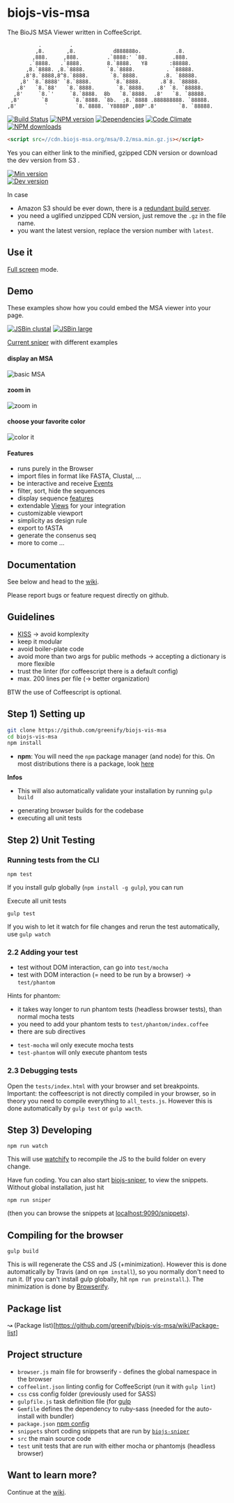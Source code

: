 biojs-vis-msa
==========

The BioJS MSA Viewer written in CoffeeScript. 

```
          .         .                                              
         ,8.       ,8.            d888888o.           .8.          
        ,888.     ,888.         .`8888:' `88.        .888.         
       .`8888.   .`8888.        8.`8888.   Y8       :88888.        
      ,8.`8888. ,8.`8888.       `8.`8888.          . `88888.       
     ,8'8.`8888,8^8.`8888.       `8.`8888.        .8. `88888.      
    ,8' `8.`8888' `8.`8888.       `8.`8888.      .8`8. `88888.     
   ,8'   `8.`88'   `8.`8888.       `8.`8888.    .8' `8. `88888.    
  ,8'     `8.`'     `8.`8888.  8b   `8.`8888.  .8'   `8. `88888.   
 ,8'       `8        `8.`8888. `8b.  ;8.`8888 .888888888. `88888.  
,8'         `         `8.`8888. `Y8888P ,88P'.8'       `8. `88888.
```

[![Build Status](https://travis-ci.org/greenify/biojs-vis-msa.svg?branch=master)](https://travis-ci.org/greenify/biojs-vis-msa)
[![NPM version](http://img.shields.io/npm/v/biojs-vis-msa.svg)](https://www.npmjs.org/package/biojs-vis-msa)
[![Dependencies](https://david-dm.org/greenify/biojs-vis-msa.png)](https://david-dm.org/greenify/biojs-vis-msa)
[![Code Climate](https://codeclimate.com/github/greenify/biojs-vis-msa/badges/gpa.svg)](https://codeclimate.com/github/greenify/biojs-vis-msa)
[![NPM downloads](http://img.shields.io/npm/dm/biojs-vis-msa.svg)](https://www.npmjs.org/package/biojs-vis-msa)


```html
<script src=//cdn.biojs-msa.org/msa/0.2/msa.min.gz.js></script>
```

Yes you can either link to the minified, gzipped CDN version or download the dev version from S3 .

[![Min version](http://img.shields.io/badge/prod-35kB-blue.svg)](https://cdn.biojs-msa.org/msa/latest/msa.min.gz.js)  
[![Dev version](http://img.shields.io/badge/dev-latest-yellow.svg)](https://s3-eu-west-1.amazonaws.com/biojs/msa/latest/msa.js) 

In case
* Amazon S3 should be ever down, there is a [redundant build server](https://drone.io/github.com/greenify/biojs-vis-msa/files). 
* you need a uglified unzipped CDN version, just remove the `.gz` in the file name.
* you want the latest version, replace the version number with `latest`.

Use it
------

[Full screen](http://biojs-msa.org/app) mode.

Demo
-----

These examples show how you could embed the MSA viewer into your page.

[![JSBin clustal](http://img.shields.io/badge/jsbin-clustal-blue.svg)](http://jsbin.com/quvex/4/edit?js,output) 
[![JSBin large](http://img.shields.io/badge/jsbin-large-blue.svg)](http://jsbin.com/zunuko/4/edit?html,js,output) 


[Current sniper](http://sniper.biojs-msa.org:9090/snippets/msa_show_menu) with different examples

#### display an MSA

![basic MSA](http://i.imgur.com/39rIcR1l.jpg)

#### zoom in

![zoom in](http://i.imgur.com/tw8AueLl.jpg)

#### choose your favorite color

![color it](http://i.imgur.com/CIUP5lNl.jpg)


####  Features
* runs purely in the Browser
* import files in format like FASTA, Clustal, ...
* be interactive and receive [Events](https://github.com/greenify/biojs-vis-msa/wiki/Events)
* filter, sort, hide the sequences
* display sequence [features](https://github.com/greenify/biojs-vis-easy_features/) 
* extendable [Views](https://github.com/greenify/biojs-vis-msa/wiki/Views) for your integration
* customizable viewport
* simplicity as design rule
* export to fASTA
* generate the consenus seq
* more to come ...


Documentation
-------------

See below and head to the [wiki](https://github.com/greenify/biojs-vis-msa/wiki/).

Please report bugs or feature request directly on github.

Guidelines
-----------

* [KISS](http://en.wikipedia.org/wiki/KISS_principle) -> avoid komplexity
* keep it modular
* avoid boiler-plate code
* avoid more than two args for public methods -> accepting a dictionary is more flexible
* trust the linter (for coffeescript there is a default config)
* max. 200 lines per file (-> better organization)

BTW the use of Coffeescript is optional.


Step 1) Setting up
-----------------

```bash
git clone https://github.com/greenify/biojs-vis-msa
cd biojs-vis-msa
npm install
```

* __npm__: You will need the `npm` package manager (and node) for this. On most distributions there is a package, look [here](https://github.com/joyent/node/wiki/Installing-Node.js-via-package-manager)

__Infos__

* This will also automatically validate your installation by running `gulp build`
 - generating browser builds for the codebase
 - executing all unit tests 

Step 2) Unit Testing
-------------------------

### Running tests from the CLI


```
npm test
```


If you install gulp globally (`npm install -g gulp`), you can run 

Execute all unit tests
```
gulp test
```

If you wish to let it watch for file changes and rerun the test automatically, use `gulp watch`

### 2.2 Adding your test

* test without DOM interaction, can go into `test/mocha`
* test with DOM interaction (= need to be run by a browser) -> `test/phantom`

Hints for phantom:

* it takes way longer to run phantom tests (headless browser tests), than normal mocha tests
* you need to add your phantom tests to `test/phantom/index.coffee`
* there are sub directives
 - `test-mocha` wil only execute mocha tests
 - `test-phantom` will only execute phantom tests

### 2.3 Debugging tests

Open the `tests/index.html` with your browser and set breakpoints.
Important: the coffeescript is not directly compiled in your browser, so in theory you need to compile everything to `all_tests.js`.
However this is done automatically by `gulp test` or `gulp wacth`.


Step 3) Developing
------------------

```
npm run watch
```

This will use [watchify](https://github.com/substack/watchify) to recompile the JS to the build folder on every change.

Have fun coding.
You can also start [biojs-sniper](https://github.com/greenify/biojs-sniper), to view the snippets. Without global installation, just hit 

```
npm run sniper
```

(then you can browse the snippets at [localhost:9090/snippets](http:localhost:9090/snippets)).


Compiling for the browser
--------------------------------

```
gulp build
```

This is will regenerate the CSS and JS (+minimization).
However this is done automatically by Travis (and on `npm install`), so you normally don't need to run it.
(If you can't install gulp globally, hit `npm run preinstall`.).
The minimization is done by [Browserify](http://browserify.org/).

Package list
-----------

↝ (Package list)[https://github.com/greenify/biojs-vis-msa/wiki/Package-list]


Project structure
------------------

* `browser.js` main file for browserify - defines the global namespace in the browser
* `coffeelint.json` linting config for CoffeeScript (run it with `gulp lint`)
* `css` css config folder (previously used for SASS)
* `gulpfile.js` task definition file (for [gulp](http://gulpjs.com/])
* `Gemfile` defines the dependency to ruby-sass (needed for the auto-install with bundler)
* `package.json` [npm config](https://www.npmjs.org/doc/files/package.json.html)
* `snippets` short coding snippets that are run by [`biojs-sniper`](https://github.com/greenify/biojs-sniper)
* `src` the main source code
* `test` unit tests that are run with either mocha or phantomjs (headless browser)

Want to learn more?
-------------------

Continue at the [wiki](https://github.com/greenify/biojs-vis-msa/wiki).
